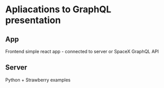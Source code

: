 # Apliacations to GraphQL presentation

## App

Frontend simple react app - connected to server or SpaceX GraphQL API

## Server

Python + Strawberry examples
